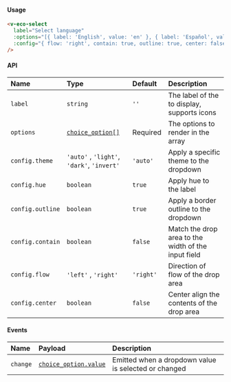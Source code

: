 #### Usage

```html
<v-eco-select
  label="Select language"
  :options="[{ label: 'English', value: 'en' }, { label: 'Español', value: 'es' }]"
  :config="{ flow: 'right', contain: true, outline: true, center: false, theme: 'auto', hue: false }"
/>
```

#### API

| Name             | Type                                       | Default   | Description                                         |
| :--------------- | :----------------------------------------- | :-------- | :-------------------------------------------------- |
| `label`          | `string`                                   | `''`      | The label of the to display, supports icons         |
| `options`        | [`choice_option[]`](/guide/types)          | Required  | The options to render in the array                  |
| `config.theme`   | `'auto'` , `'light'`, `'dark'`, `'invert'` | `'auto'`  | Apply a specific theme to the dropdown              |
| `config.hue`     | `boolean`                                  | `true`    | Apply hue to the label                              |
| `config.outline` | `boolean`                                  | `true`    | Apply a border outline to the dropdown              |
| `config.contain` | `boolean`                                  | `false`   | Match the drop area to the width of the input field |
| `config.flow`    | `'left'` , `'right'`                       | `'right'` | Direction of flow of the drop area                  |
| `config.center`  | `boolean`                                  | `false`   | Center align the contents of the drop area          |

#### Events

| Name     | Payload                               | Description                                          |
| :------- | :------------------------------------ | :--------------------------------------------------- |
| `change` | [`choice_option.value`](/guide/types) | Emitted when a dropdown value is selected or changed |
